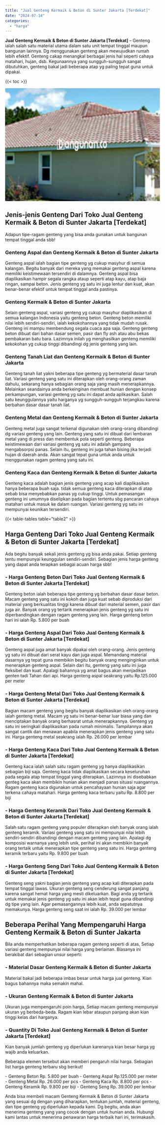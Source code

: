 ```yaml
---
title: "Jual Genteng Kermaik & Beton di Sunter Jakarta [Terdekat]"
date: "2024-07-14"
categories: 
  - "harga"
---
```


**Jual Genteng Kermaik & Beton di Sunter Jakarta \[Terdekat\]** – Genteng ialah salah satu material utama dalam satu unit tempat tinggal maupun bangunan lainnya. Dg menggunakan genteng akan mewujudkan rumah lebih efektif. Genteng cakap menangkal berbagai jenis hal seperti cahaya matahari, hujan, dsb. Kegunaannya yang sungguh-sungguh sangat dibutuhkan, genteng bakal jadi beberapa atap yg paling tepat guna untuk dipakai.

{{< toc >}}

![Jual Genteng Kermaik & Beton di Sunter Jakarta [Terdekat]](/images/genteng-minimalis-murah16.png)

## Jenis-jenis Genteng Dari Toko Jual Genteng Kermaik & Beton di Sunter Jakarta \[Terdekat\]

Adapun tipe-ragam genteng yang bisa anda gunakan untuk bangunan tempat tinggal anda sbb!

### Genteng Aspal dan Genteng Kermaik & Beton di Sunter Jakarta

Genteng aspal ialah bagian tipe genteng yg cukup masyhur di semua kalangan. Begitu banyak dari mereka yang memakai genteng aspal karena memiliki keistimewaan tersendiri di dalamnya. Genteng aspal bisa diaplikasikan hampir segala rangka ataup seperti atap kayu, atap baja ringan, sampai beton. Jenis genteng yg satu ini juga lentur dan kuat, akan benar-benar efektif untuk tempat tinggal anda pastinya.

### Genteng Kermaik & Beton di Sunter Jakarta

Selain genteng aspal, variasi genteng yg cukup masyhur diaplikasikan di semua kalangan Indonesia yaitu genteng beton. Genteng beton memiliki nilai lebih sendiri-sendiri, ialah kekokohannya yang tidak mudah rusak. Genteng ini mampu membendung segala cuaca apa saja. Genteng genteng beton dibuat dari bahan dasar semen, pasir dan fly ash atau abu bekas pembakaran batu bara. Lazimnya inilah yg menghasilkan genteng memiliki kekokohan yg cukup tinggi dibandingi dg jenis genteng yang lain.

### Genteng Tanah Liat dan Genteng Kermaik & Beton di Sunter Jakarta

Genteng tanah liat yakni beberapa tipe genteng yg bermaterial dasar tanah liat. Variasi genteng yang satu ini diterapkan oleh orang-orang zaman dahulu, sekarang hanya sebagian orang saja yang masih menerapkannya. Melainkan seandainya anda berkeinginan membuat hunian dengan konsep perkampungan, variasi genteng yg satu ini dapat anda aplikasikan. Salah satu keunggulannya yaitu harganya yg sungguh-sungguh terjangkau karena berbahan dasar dasar tanah liat.

### Genteng Metal dan Genteng Kermaik & Beton di Sunter Jakarta

Genteng metal juga sangat terkenal digunakan oleh orang-orang dibandingi dg variasi genteng yang lain. Genteng yang satu ini dibuat dari lembaran metal yang di press dan membentuk pola seperti genteng. Beberapa keistimewaan dari variasi genteng yg satu ini adalah gampang mengabsorpsi panas. Selain itu, genteng ini juga tahan bising jika terjadi hujan di daerah anda. Akan sangat tepat guna untuk anda untuk menggunakan ragam genteng yang satu ini.

### Genteng Kaca dan Genteng Kermaik & Beton di Sunter Jakarta

Genteng kaca adalah bagian jenis genteng yang acap kali diaplikasikan hanya beberapa buah saja. tidak semua genteng kaca diterapkan di atap sebab bisa menyebabkan panas yg cukup tinggi. Untuk pemasangan genteng ini umumnya diselipkan pada bagian tertentu sbg pancaran cahaya matahari untuk masuk ke dalam ruangan. Variasi genteng yg satu ini mempunyai keunikan tersendiri.

{{< table-tables table="table2" >}}

## Harga Genteng Dari Toko Jual Genteng Kermaik & Beton di Sunter Jakarta \[Terdekat\]

Ada begitu banyak sekali jenis genteng yg bisa anda pakai. Setiap genteng tentu mempunyai keunggulan sendiri-sendiri. Sebagian jenis harga genteng yang dapat anda terapkan sebagai acuan harga sbb!

### \- Harga Genteng Beton Dari Toko Jual Genteng Kermaik & Beton di Sunter Jakarta \[Terdekat\]

Genteng beton ialah beberapa tipe genteng yg berbahan dasar dasar beton. Macam genteng yang satu ini kokoh dan juga kuat sebab diproduksi dari material yang berkualitas tinggi karena dibuat dari material semen, pasir dan juga air. Banyak orang yg tertarik menerapkan jenis genteng yg satu ini diperbandingkan dengan ragam genteng yang lain. Harga genteng beton hari ini ialah Rp. 5.800 per buah

### \- Harga Genteng Aspal Dari Toko Jual Genteng Kermaik & Beton di Sunter Jakarta \[Terdekat\]

Genteng aspal juga amat banyak dipakai oleh orang-orang. Jenis genteng yg satu ini dibuat dari serat kayu dan juga aspal. Memandang material dasarnya yg tepat guna membikin begitu banyak orang menginginkan untuk menerapkan genteng aspal. Selain dari itu, genteng yang satu ini juga fleksibel dan kuat. Apalagi bahannya yg amat bagus akan menjadikan genten tadi Tahan dari api. Harga genteng aspal seakrang yaitu Rp.125.000 per meter

### \- Harga Genteng Metal Dari Toko Jual Genteng Kermaik & Beton di Sunter Jakarta \[Terdekat\]

Bagian macam genteng yang begitu banyak diaplikasikan oleh orang-orang ialah genteng metal. Macam yg satu ini benar-benar luar biasa yang dan menciptakan banyak orang berhasrat untuk menerapkannya. Genteng yg satu ini seringkali diaplikasikan pada rumah minimalis. Tampilannya akan sangat cantik dan menawan apabila menerapkan jenis genteng yang satu ini. Harga genteng metal seakrang ialah Rp. 26.000 per lembar

### \- Harga Genteng Kaca Dari Toko Jual Genteng Kermaik & Beton di Sunter Jakarta \[Terdekat\]

Genteng kaca ialah salah satu ragam genteng yg hanya diaplikasikan sebagian biji saja. Genteng kaca tidak diaplikasikan secara keseluruhan pada segala atap tempat tinggal yang diterapkan. Lazimnya ini disebabkan genteg kaca akan membikin hunian akan menjadi panas situasi ruangannya. Ragam genteng kaca digunakan untuk pencahayaan hunian saja agar terkena cahaya matahari. Harga genteng kaca terbaru yaitu Rp. 8.800 per biji

### \- Harga Genteng Keramik Dari Toko Jual Genteng Kermaik & Beton di Sunter Jakarta \[Terdekat\]

Salah satu ragam genteng yang populer diterapkan oleh banyak orang ialah genteng keramik. Variasi genteng yang satu ini mempunyai nilai lebih sendiri-sendiri dibandingi dengan macam genteng yang lain. Apalagi dg komposisi warnanya yang lebih unik, perihal ini akan membikin banyak orang tertaik untuk menerapkan tipe genteng yang satu ini. Harga genteng keramik terbaru yaitu Rp. 9.800 per buah

### \- Harga Genteng Seng Dari Toko Jual Genteng Kermaik & Beton di Sunter Jakarta \[Terdekat\]

Genteng seng yakni bagian jenis genteng yang acap kali diterapkan pada tempat tinggal lawas. Ukuran genteng seng cenderung sangat panjang karena sangat hemat harga yang mesti dikeluarkan. Bagi anda yg tertarik untuk memakai jenis genteng yg satu ini akan lebih tepat guna dibandingi dg tipe yang lain. Agar pemasangannya lebih kuat, anda sepatutnya memakunya. Harga genteng seng saat ini ialah Rp. 39.000 per lembar

## Beberapa Perihal Yang Mempengaruhi Harga Genteng Kermaik & Beton di Sunter Jakarta

Bila anda memperhatikan beberapa ragam genteng seperti di atas, Setiap variasi genteng mempunyai nilai harga yang berlainan. Biasanya ini berakibat dari sebagian unsur seperti:

### \- Material Dasar Genteng Kermaik & Beton di Sunter Jakarta

Material bakal jadi beberapa imbas besar untuk harga jual genteng. Kian bagus bahannya maka semakin mahal.

### \- Ukuran Genteng Kermaik & Beton di Sunter Jakarta

Ukuran juga mempengaruhi poin harga, Setiap macam genteng mempunyai ukuran yg berbeda-beda. Ragam kian lebar ataupun panjang akan kian tinggi kelas dari harganya.

### \- Quantity Di Toko Jual Genteng Kermaik & Beton di Sunter Jakarta \[Terdekat\]

Kian banyak jumlah genteng yg diperlukan karenanya kian besar harga yg wajib anda keluarkan.

Beberapa elemen tersebut akan memberi pengaruh nilai harga. Sebagian list harga genteng terbaru sbg berikut!

\- Genteng Beton Rp. 5.800 per buah - Genteng Aspal Rp.125.000 per meter - Genteng Metal Rp. 26.000 per pcs - Genteng Kaca Rp. 8.800 per pcs - Genteng Keramik Rp. 9.800 per biji - Genteng Seng Rp. 39.000 per lembar

Anda bisa membeli macam Genteng Kermaik & Beton di Sunter Jakarta yang sesuai dg dengan yang diharapkan, tentukan jumlah, material genteng, dan tipe genteng yg diperlukan kepada kami. Dg begitu, anda akan menerima genteng yang yang cocok dengan untuk hunian anda. Hubungi kami lantas untuk menerima penawaran harga terbaik hari ini, terimakasih.
